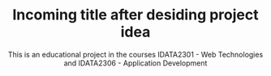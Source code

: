 # <div align="center"> Incoming title after desiding project idea

<div align="center"> This is an educational project in the courses IDATA2301 - Web Technologies and IDATA2306 - Application Development </div>

